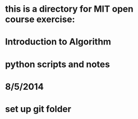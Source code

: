 # this is a directory for MIT open course exercise:
# Introduction to Algorithm
#
# python scripts and notes

# 8/5/2014
# set up git folder

